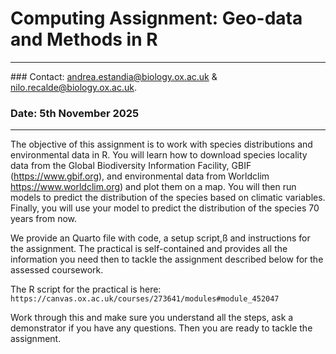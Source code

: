 # Computing Assignment: Geo-data and Methods in R

---

### Contact: andrea.estandia@biology.ox.ac.uk & nilo.recalde@biology.ox.ac.uk.
### Date: 5th November 2025

---

The objective of this assignment is to work with species distributions and environmental data in R. You will learn how to download species locality data from the Global Biodiversity Information Facility, GBIF (https://www.gbif.org), and environmental data from Worldclim https://www.worldclim.org) and plot them on a map. You will then run models to predict the distribution of the species based on climatic variables. Finally, you will use your model to predict the distribution of the species 70 years from now.

We provide an Quarto file with code, a setup script,ß and instructions for the assignment. The practical is self-contained and provides all the information you need then to tackle the assignment described below for the assessed coursework.

The R script for the practical is here: `https://canvas.ox.ac.uk/courses/273641/modules#module_452047`

Work through this and make sure you understand all the steps, ask a demonstrator if you have any questions. Then you are ready to tackle the assignment.
